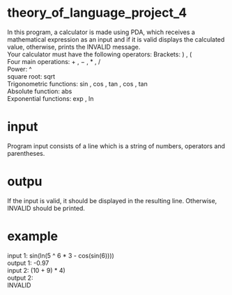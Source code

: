 # theory_of_language_project_4
In this program, a calculator is made using PDA, which receives a mathematical expression as an input and if it is valid displays the calculated value, otherwise, prints the INVALID message.
<br>
Your calculator must have the following operators:
Brackets: ) , (
<br>
Four main operations: + , − , * , /
<br>
Power: ^
<br>
square root: sqrt
<br>
Trigonometric functions: sin , cos , tan , cos , tan
<br>
Absolute function: abs
<br>
Exponential functions: exp , ln
# input
Program input consists of a line which is a string of numbers, operators and parentheses.
# outpu
If the input is valid, it should be displayed in the resulting line. Otherwise, INVALID should be printed.
# example
input 1:
sin(ln(5 ^ 6 * 3 - cos(sin(6))))
<br>
output 1:
-0.97
<br>
input 2:
(10 + 9) * 4)
<br>
output 2:
<br>
INVALID
